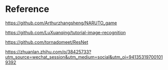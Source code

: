
# Reference

https://github.com/Arthurzhangsheng/NARUTO_game  

https://github.com/LuXuanqing/tutorial-image-recognition

https://github.com/tornadomeet/ResNet

https://zhuanlan.zhihu.com/p/38425733?utm_source=wechat_session&utm_medium=social&utm_oi=941353197001019392
